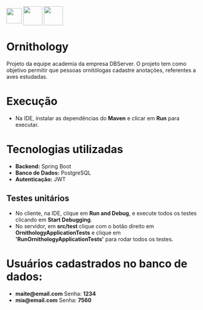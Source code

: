 <div styke ="display: inline_block"<br>
  <img align="center" width="40" src="https://user-images.githubusercontent.com/25181517/183891303-41f257f8-6b3d-487c-aa56-c497b880d0fb.png">
  <img align="center" width="50" src="https://user-images.githubusercontent.com/25181517/117208740-bfb78400-adf5-11eb-97bb-09072b6bedfc.png">
  <img align="center" width="50" src="https://user-images.githubusercontent.com/38113015/123527758-61ea3e80-d6b8-11eb-8722-c185985db1d1.png">
</div>

# Ornithology

Projeto da equipe academia da empresa DBServer. 
O projeto tem como objetivo permitir que pessoas ornitólogas cadastre anotações, referentes a aves estudadas.

# Execução

<ul>
  <li>Na IDE, instalar as dependências do <b>Maven</b> e clicar em <b>Run</b> para executar.</li>
</ul>

# Tecnologias utilizadas

<ul>
  <li><b>Backend:</b> Spring Boot</li>
  <li><b>Banco de Dados:</b> PostgreSQL</li>
  <li><b>Autenticação:</b> JWT</li>
</ul>

## Testes unitários

<ul>
  <li>No cliente, na IDE, clique em <b>Run and Debug</b>, e execute todos os testes clicando em <b>Start Debugging</b>.</li>
  <li>No servidor, em <b>src/test</b> clique com o botão direito em <b>OrnithologyApplicationTests</b> e clique em <b>'RunOrnithologyApplicationTests'</b> para rodar todos os testes.</li>
</ul>

# Usuários cadastrados no banco de dados:

<ul>
    <li><b>maite@email.com</b> 
           Senha: <b>1234</b></li>
    <li><b>mia@email.com</b> 
           Senha: <b>7560</b></li>
</ul>
  
